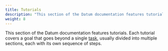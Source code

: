 ```yaml
---
title: Tutorials
description: "This section of the Datum documentation features tutorials."
weight: 8
---
```


This section of the Datum documentation features tutorials. Each tutorial covers
a goal that goes beyond a single [task](/docs/tasks/), usually divided into
multiple sections, each with its own sequence of steps.
